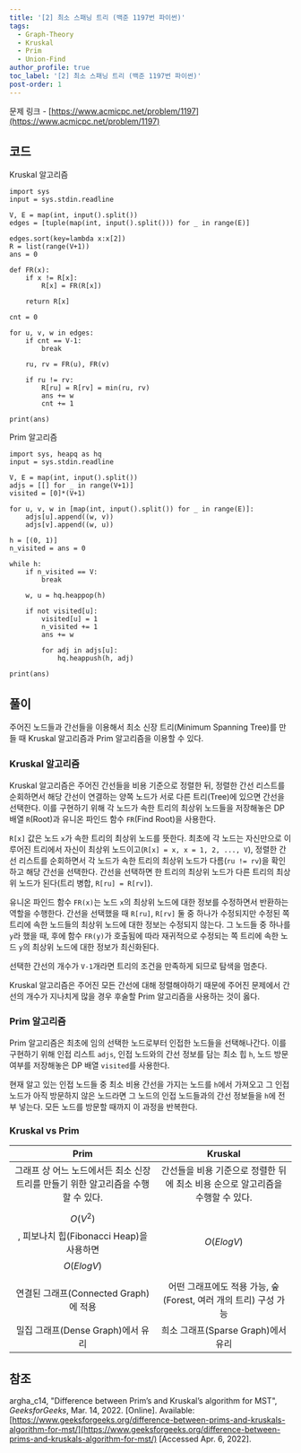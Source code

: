 ```yaml
---
title: '[2] 최소 스패닝 트리 (백준 1197번 파이썬)'
tags:
  - Graph-Theory
  - Kruskal
  - Prim
  - Union-Find
author_profile: true
toc_label: '[2] 최소 스패닝 트리 (백준 1197번 파이썬)'
post-order: 1
---
```


문제 링크 - [https://www.acmicpc.net/problem/1197](https://www.acmicpc.net/problem/1197)

## 코드
<p class=short>Kruskal 알고리즘</p>

```python::lineons
import sys
input = sys.stdin.readline

V, E = map(int, input().split())
edges = [tuple(map(int, input().split())) for _ in range(E)]

edges.sort(key=lambda x:x[2])
R = list(range(V+1))
ans = 0

def FR(x):
    if x != R[x]:
        R[x] = FR(R[x])
    
    return R[x]

cnt = 0

for u, v, w in edges:
    if cnt == V-1:
        break

    ru, rv = FR(u), FR(v)

    if ru != rv:
        R[ru] = R[rv] = min(ru, rv)
        ans += w
        cnt += 1

print(ans)
```

<p class=short>Prim 알고리즘</p>

```python::lineons
import sys, heapq as hq
input = sys.stdin.readline

V, E = map(int, input().split())
adjs = [[] for _ in range(V+1)]
visited = [0]*(V+1)

for u, v, w in [map(int, input().split()) for _ in range(E)]:
    adjs[u].append((w, v))
    adjs[v].append((w, u))

h = [(0, 1)]
n_visited = ans = 0

while h:
    if n_visited == V:
        break

    w, u = hq.heappop(h)

    if not visited[u]:
        visited[u] = 1
        n_visited += 1
        ans += w

        for adj in adjs[u]:
            hq.heappush(h, adj)

print(ans)
```

## 풀이
주어진 노드들과 간선들을 이용해서 최소 신장 트리(Minimum Spanning Tree)를 만들 때 Kruskal 알고리즘과 Prim 알고리즘을 이용할 수 있다.

### Kruskal 알고리즘
Kruskal 알고리즘은 주어진 간선들을 비용 기준으로 정렬한 뒤, 정렬한 간선 리스트를 순회하면서 해당 간선이 연결하는 양쪽 노드가 서로 다른 트리(Tree)에 있으면 간선을 선택한다. 이를 구현하기 위해 각 노드가 속한 트리의 최상위 노드들을 저장해놓은 DP 배열 `R`(Root)과 유니온 파인드 함수 `FR`(Find Root)을 사용한다.

`R[x]` 값은 노드 `x`가 속한 트리의 최상위 노드를 뜻한다. 최초에 각 노드는 자신만으로 이루어진 트리에서 자신이 최상위 노드이고(`R[x] = x, x = 1, 2, ..., V`), 정렬한 간선 리스트를 순회하면서 각 노드가 속한 트리의 최상위 노드가 다름(`ru != rv`)을 확인하고 해당 간선을 선택한다. 간선을 선택하면 한 트리의 최상위 노드가 다른 트리의 최상위 노드가 된다(트리 병합, `R[ru] = R[rv]`).

유니온 파인드 함수 `FR(x)`는 노드 `x`의 최상위 노드에 대한 정보를 수정하면서 반환하는 역할을 수행한다. 간선을 선택했을 때 `R[ru]`, `R[rv]` 둘 중 하나가 수정되지만 수정된 쪽 트리에 속한 노드들의 최상위 노드에 대한 정보는 수정되지 않는다. 그 노드들 중 하나를 `y`라 했을 때, 후에 함수 `FR(y)`가 호출됨에 따라 재귀적으로 수정되는 쪽 트리에 속한 노드 `y`의 최상위 노드에 대한 정보가 최신화된다.

선택한 간선의 개수가 `V-1`개라면 트리의 조건을 만족하게 되므로 탐색을 멈춘다.

Kruskal 알고리즘은 주어진 모든 간선에 대해 정렬해야하기 때문에 주어진 문제에서 간선의 개수가 지나치게 많을 경우 후술할 Prim 알고리즘을 사용하는 것이 옳다.

### Prim 알고리즘
Prim 알고리즘은 최초에 임의 선택한 노드로부터 인접한 노드들을 선택해나간다. 이를 구현하기 위해 인접 리스트 `adjs`, 인접 노드와의 간선 정보를 담는 최소 힙 `h`, 노드 방문 여부를 저장해놓은 DP 배열 `visited`를 사용한다.

현재 알고 있는 인접 노드들 중 최소 비용 간선을 가지는 노드를 `h`에서 가져오고 그 인접 노드가 아직 방문하지 않은 노드라면 그 노드의 인접 노드들과의 간선 정보들을 `h`에 전부 넣는다. 모든 노드를 방문할 때까지 이 과정을 반복한다.

### Kruskal vs Prim

Prim | Kruskal
:-: | :-:
그래프 상 어느 노드에서든 최소 신장 트리를 만들기 위한 알고리즘을 수행할 수 있다. | 간선들을 비용 기준으로 정렬한 뒤에 최소 비용 순으로 알고리즘을 수행할 수 있다.
$$O(V^2)$$, 피보나치 힙(Fibonacci Heap)을 사용하면 $$O(ElogV)$$ | $$O(ElogV)$$
연결된 그래프(Connected Graph)에 적용 | 어떤 그래프에도 적용 가능, 숲(Forest, 여러 개의 트리) 구성 가능
밀집 그래프(Dense Graph)에서 유리 | 희소 그래프(Sparse Graph)에서 유리

## 참조
argha_c14, "Difference between Prim’s and Kruskal’s algorithm for MST", *GeeksforGeeks*, Mar. 14, 2022. [Online]. Available: [https://www.geeksforgeeks.org/difference-between-prims-and-kruskals-algorithm-for-mst/](https://www.geeksforgeeks.org/difference-between-prims-and-kruskals-algorithm-for-mst/) [Accessed Apr. 6, 2022].
